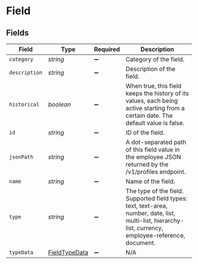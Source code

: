 # Field


## Fields

| Field                                                                                                                                                  | Type                                                                                                                                                   | Required                                                                                                                                               | Description                                                                                                                                            |
| ------------------------------------------------------------------------------------------------------------------------------------------------------ | ------------------------------------------------------------------------------------------------------------------------------------------------------ | ------------------------------------------------------------------------------------------------------------------------------------------------------ | ------------------------------------------------------------------------------------------------------------------------------------------------------ |
| `category`                                                                                                                                             | *string*                                                                                                                                               | :heavy_minus_sign:                                                                                                                                     | Category of the field.                                                                                                                                 |
| `description`                                                                                                                                          | *string*                                                                                                                                               | :heavy_minus_sign:                                                                                                                                     | Description of the field.                                                                                                                              |
| `historical`                                                                                                                                           | *boolean*                                                                                                                                              | :heavy_minus_sign:                                                                                                                                     | When true, this field keeps the history of its values, each being active starting from a certain date. The default value is false.                     |
| `id`                                                                                                                                                   | *string*                                                                                                                                               | :heavy_minus_sign:                                                                                                                                     | ID of the field.                                                                                                                                       |
| `jsonPath`                                                                                                                                             | *string*                                                                                                                                               | :heavy_minus_sign:                                                                                                                                     | A dot-separated path of this field value in the employee JSON returned by the /v1/profiles endpoint.                                                   |
| `name`                                                                                                                                                 | *string*                                                                                                                                               | :heavy_minus_sign:                                                                                                                                     | Name of the field.                                                                                                                                     |
| `type`                                                                                                                                                 | *string*                                                                                                                                               | :heavy_minus_sign:                                                                                                                                     | The type of the field. Supported field types: text, text-area, number, date, list, multi-list, hierarchy-list, currency, employee-reference, document. |
| `typeData`                                                                                                                                             | [FieldTypeData](../../models/shared/fieldtypedata.md)                                                                                                  | :heavy_minus_sign:                                                                                                                                     | N/A                                                                                                                                                    |